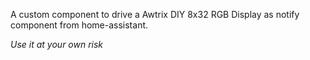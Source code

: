 A custom component to drive a Awtrix DIY 8x32 RGB Display as notify component from home-assistant.

*Use it at your own risk*